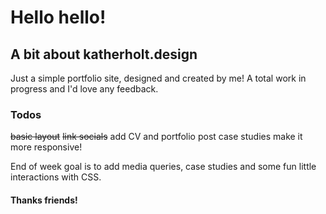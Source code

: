 # Hello hello!
## A bit about katherholt.design

Just a simple portfolio site, designed and created by me! A total work in progress and I'd love any feedback. 

### Todos
~~basic layout~~
~~link socials~~
add CV and portfolio
post case studies
make it more responsive!

End of week goal is to add media queries, case studies and some fun little interactions with CSS.

#### Thanks friends!

